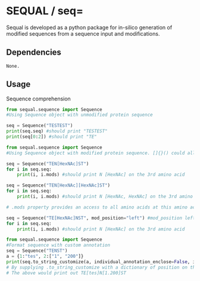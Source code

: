 # SEQUAL / seq=

Sequal is developed as a python package for in-silico generation of modified sequences from a sequence input and modifications.

## Dependencies

`None.`

## Usage
Sequence comprehension
```python
from sequal.sequence import Sequence
#Using Sequence object with unmodified protein sequence

seq = Sequence("TESTEST")
print(seq.seq) #should print "TESTEST"
print(seq[0:2]) #should print "TE"
```

```python
from sequal.sequence import Sequence
#Using Sequence object with modified protein sequence. []{}() could all be used as modification annotation. 

seq = Sequence("TEN[HexNAc]ST")
for i in seq.seq:
    print(i, i.mods) #should print N [HexNAc] on the 3rd amino acid

seq = Sequence("TEN[HexNAc][HexNAc]ST")
for i in seq.seq:
    print(i, i.mods) #should print N [HexNAc, HexNAc] on the 3rd amino acid   

# .mods property provides an access to all amino acids at this amino acid

seq = Sequence("TE[HexNAc]NST", mod_position="left") #mod_position left indicate that the modification should be on the left of the amino acid instead of default which is right
for i in seq.seq:
    print(i, i.mods) #should print N [HexNAc] on the 3rd amino acid
```

```python
from sequal.sequence import Sequence
#Format sequence with custom annotation
seq = Sequence("TENST")
a = {1:"tes", 2:["1", "200"]}
print(seq.to_string_customize(a, individual_annotation_enclose=False, individual_annotation_separator="."))
# By supplying .to_string_customize with a dictionary of position on the sequence that you wish to annotate
# The above would print out TE[tes]N[1.200]ST
```